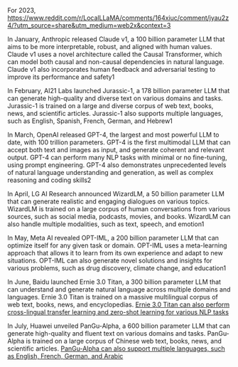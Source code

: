 For 2023, https://www.reddit.com/r/LocalLLaMA/comments/164xiuc/comment/jyau2z4/?utm_source=share&utm_medium=web2x&context=3

In January, Anthropic released Claude v1, a 100 billion parameter LLM that aims to be more interpretable, robust, and aligned with human values. Claude v1 uses a novel architecture called the Causal Transformer, which can model both causal and non-causal dependencies in natural language. Claude v1 also incorporates human feedback and adversarial testing to improve its performance and safety1

In February, AI21 Labs launched Jurassic-1, a 178 billion parameter LLM that can generate high-quality and diverse text on various domains and tasks. Jurassic-1 is trained on a large and diverse corpus of web text, books, news, and scientific articles. Jurassic-1 also supports multiple languages, such as English, Spanish, French, German, and Hebrew1

In March, OpenAI released GPT-4, the largest and most powerful LLM to date, with 100 trillion parameters. GPT-4 is the first multimodal LLM that can accept both text and images as input, and generate coherent and relevant output. GPT-4 can perform many NLP tasks with minimal or no fine-tuning, using prompt engineering. GPT-4 also demonstrates unprecedented levels of natural language understanding and generation, as well as complex reasoning and coding skills2

In April, LG AI Research announced WizardLM, a 50 billion parameter LLM that can generate realistic and engaging dialogues on various topics. WizardLM is trained on a large corpus of human conversations from various sources, such as social media, podcasts, movies, and books. WizardLM can also handle multiple modalities, such as text, speech, and emotion1

In May, Meta AI revealed OPT-IML, a 200 billion parameter LLM that can optimize itself for any given task or domain. OPT-IML uses a meta-learning approach that allows it to learn from its own experience and adapt to new situations. OPT-IML can also generate novel solutions and insights for various problems, such as drug discovery, climate change, and education1

In June, Baidu launched Ernie 3.0 Titan, a 300 billion parameter LLM that can understand and generate natural language across multiple domains and languages. Ernie 3.0 Titan is trained on a massive multilingual corpus of web text, books, news, and encyclopedias. [Ernie 3.0 Titan can also perform cross-lingual transfer learning and zero-shot learning for various NLP tasks](https://edgeservices.bing.com/edgesvc/chat?udsframed=1&form=SHORUN&clientscopes=chat,noheader,channelstable,&shellsig=bd5b3e116a4613e0a2602091995323ccd276aa47&setlang=en-US&lightschemeovr=1#)

In July, Huawei unveiled PanGu-Alpha, a 600 billion parameter LLM that can generate high-quality and fluent text on various domains and tasks. PanGu-Alpha is trained on a large corpus of Chinese web text, books, news, and scientific articles. [PanGu-Alpha can also support multiple languages, such as English, French, German, and Arabic](https://edgeservices.bing.com/edgesvc/chat?udsframed=1&form=SHORUN&clientscopes=chat,noheader,channelstable,&shellsig=bd5b3e116a4613e0a2602091995323ccd276aa47&setlang=en-US&lightschemeovr=1#)